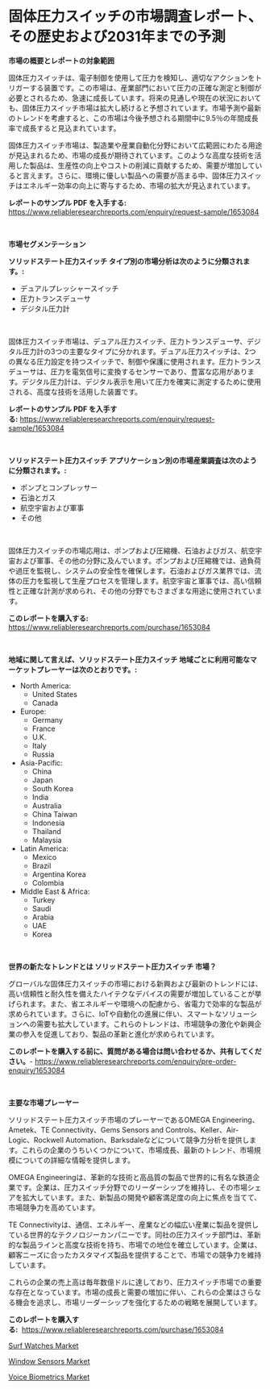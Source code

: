 <p><h1>固体圧力スイッチの市場調査レポート、その歴史および2031年までの予測</h1></p><p><strong>市場の概要とレポートの対象範囲</strong></p>
<p><p>固体圧力スイッチは、電子制御を使用して圧力を検知し、適切なアクションをトリガーする装置です。この市場は、産業部門において圧力の正確な測定と制御が必要とされるため、急速に成長しています。将来の見通しや現在の状況においても、固体圧力スイッチ市場は拡大し続けると予想されています。市場予測や最新のトレンドを考慮すると、この市場は今後予想される期間中に9.5％の年間成長率で成長すると見込まれています。</p><p>固体圧力スイッチ市場は、製造業や産業自動化分野において広範囲にわたる用途が見込まれるため、市場の成長が期待されています。このような高度な技術を活用した製品は、生産性の向上やコストの削減に貢献するため、需要が増加していると言えます。さらに、環境に優しい製品への需要が高まる中、固体圧力スイッチはエネルギー効率の向上に寄与するため、市場の拡大が見込まれています。</p></p>
<p><strong>レポートのサンプル PDF を入手する:</strong> <a href="https://www.reliableresearchreports.com/enquiry/request-sample/1653084">https://www.reliableresearchreports.com/enquiry/request-sample/1653084</a></p>
<p>&nbsp;</p>
<p><strong>市場セグメンテーション</strong></p>
<p><strong>ソリッドステート圧力スイッチ タイプ別の市場分析は次のように分類されます。:</strong></p>
<p><ul><li>デュアルプレッシャースイッチ</li><li>圧力トランスデューサ</li><li>デジタル圧力計</li></ul></p>
<p>&nbsp;</p>
<p><p>固体圧力スイッチ市場は、デュアル圧力スイッチ、圧力トランスデューサ、デジタル圧力計の3つの主要なタイプに分かれます。デュアル圧力スイッチは、2つの異なる圧力設定を持つスイッチで、制御や保護に使用されます。圧力トランスデューサは、圧力を電気信号に変換するセンサーであり、豊富な応用があります。デジタル圧力計は、デジタル表示を用いて圧力を確実に測定するために使用される、高度な技術を活用した装置です。</p></p>
<p><strong>レポートのサンプル PDF を入手する:</strong>&nbsp;<a href="https://www.reliableresearchreports.com/enquiry/request-sample/1653084">https://www.reliableresearchreports.com/enquiry/request-sample/1653084</a></p>
<p>&nbsp;</p>
<p><strong> ソリッドステート圧力スイッチ アプリケーション別の市場産業調査は次のように分類されます。:</strong></p>
<p><ul><li>ポンプとコンプレッサー</li><li>石油とガス</li><li>航空宇宙および軍事</li><li>その他</li></ul></p>
<p>&nbsp;</p>
<p><p>固体圧力スイッチの市場応用は、ポンプおよび圧縮機、石油およびガス、航空宇宙および軍事、その他の分野に及んでいます。ポンプおよび圧縮機では、過負荷や過圧を監視し、システムの安全性を確保します。石油およびガス業界では、流体の圧力を監視して生産プロセスを管理します。航空宇宙と軍事では、高い信頼性と正確な計測が求められ、その他の分野でもさまざまな用途に使用されています。</p></p>
<p><strong>このレポートを購入する:</strong>&nbsp; <a href="https://www.reliableresearchreports.com/purchase/1653084">https://www.reliableresearchreports.com/purchase/1653084</a></p>
<p>&nbsp;</p>
<p><strong>地域に関して言えば、ソリッドステート圧力スイッチ 地域ごとに利用可能なマーケットプレーヤーは次のとおりです。:</strong></p>
<p><ul>
    <li>
        North America:
        <ul>
            <li>United States</li>
            <li>Canada</li>
        </ul>
    </li>
    <li>
        Europe:
        <ul>
            <li>Germany</li>
            <li>France</li>
            <li>U.K.</li>
            <li>Italy</li>
            <li>Russia</li>
        </ul>
    </li>
    <li>
        Asia-Pacific:
        <ul>
            <li>China</li>
            <li>Japan</li>
            <li>South Korea</li>
            <li>India</li>
            <li>Australia</li>
            <li>China Taiwan</li>
            <li>Indonesia</li>
            <li>Thailand</li>
            <li>Malaysia</li>
        </ul>
    </li>
    <li>
        Latin America:
        <ul>
            <li>Mexico</li>
            <li>Brazil</li>
            <li>Argentina Korea</li>
            <li>Colombia</li>
        </ul>
    </li>
    <li>
        Middle East & Africa:
        <ul>
            <li>Turkey</li>
            <li>Saudi</li>
            <li>Arabia</li>
            <li>UAE</li>
            <li>Korea</li>
        </ul>
    </li>
    </ul></p>
<p>&nbsp;</p>
<p><strong>世界の新たなトレンドとは ソリッドステート圧力スイッチ 市場？</strong></p>
<p><p>グローバルな固体圧力スイッチの市場における新興および最新のトレンドには、高い信頼性と耐久性を備えたハイテクなデバイスの需要が増加していることが挙げられます。また、省エネルギーや環境への配慮から、省電力で効率的な製品が求められています。さらに、IoTや自動化の進展に伴い、スマートなソリューションへの需要も拡大しています。これらのトレンドは、市場競争の激化や新興企業の参入を促進しており、製品の革新と進化が求められています。</p></p>
<p><strong>このレポートを購入する前に、質問がある場合は問い合わせるか、共有してください。</strong>- <a href="https://www.reliableresearchreports.com/enquiry/pre-order-enquiry/1653084">https://www.reliableresearchreports.com/enquiry/pre-order-enquiry/1653084</a></p>
<p>&nbsp;</p>
<p><strong>主要な市場プレーヤー</strong></p>
<p><p>ソリッドステート圧力スイッチ市場のプレーヤーであるOMEGA Engineering、Ametek、TE Connectivity、Gems Sensors and Controls、Keller、Air-Logic、Rockwell Automation、Barksdaleなどについて競争力分析を提供します。これらの企業のうちいくつかについて、市場成長、最新のトレンド、市場規模についての詳細な情報を提供します。</p><p>OMEGA Engineeringは、革新的な技術と高品質の製品で世界的に有名な鉄道企業です。企業は、圧力スイッチ分野でのリーダーシップを維持し、その市場シェアを拡大しています。また、新製品の開発や顧客満足度の向上に焦点を当てて、市場競争力を高めています。</p><p>TE Connectivityは、通信、エネルギー、産業などの幅広い産業に製品を提供している世界的なテクノロジーカンパニーです。同社の圧力スイッチ部門は、革新的な製品ラインと高度な技術を持ち、市場での地位を確立しています。企業は、顧客ニーズに合ったカスタマイズ製品を提供することで、市場での競争力を維持しています。</p><p>これらの企業の売上高は毎年数億ドルに達しており、圧力スイッチ市場での重要な存在となっています。市場の成長と需要の増加に伴い、これらの企業はさらなる機会を追求し、市場リーダーシップを強化するための戦略を展開しています。</p></p>
<p><strong>このレポートを購入する:</strong>&nbsp;&nbsp;<a href="https://www.reliableresearchreports.com/purchase/1653084">https://www.reliableresearchreports.com/purchase/1653084</a></p>
<p><p><a href="https://github.com/eeaveuhhh/Market-Research-Report-List-2/blob/main/surf-watches-market.md">Surf Watches Market</a></p><p><a href="https://github.com/Angelnienowdseej3e45z3p8c/Market-Research-Report-List-1/blob/main/window-sensors-market.md">Window Sensors Market</a></p><p><a href="https://github.com/brentleyjimmiealvaradoz4l1rea/Market-Research-Report-List-1/blob/main/voice-biometrics-market.md">Voice Biometrics Market</a></p></p>